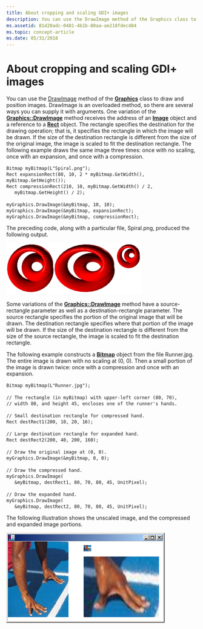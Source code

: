 ```yaml
---
title: About cropping and scaling GDI+ images
description: You can use the DrawImage method of the Graphics class to draw and position images.
ms.assetid: 81d20adc-0481-4b1b-80aa-ae218fdecd84
ms.topic: concept-article
ms.date: 05/31/2018
---
```


# About cropping and scaling GDI+ images

You can use the [DrawImage](/windows/win32/api/gdiplusgraphics/nf-gdiplusgraphics-graphics-drawimage(inimage_inconstrect_)) method of the [**Graphics**](/windows/win32/api/gdiplusgraphics/nl-gdiplusgraphics-graphics) class to draw and position images. DrawImage is an overloaded method, so there are several ways you can supply it with arguments. One variation of the [**Graphics::DrawImage**](/windows/win32/api/gdiplusgraphics/nf-gdiplusgraphics-graphics-drawimage(inimage_inconstrect_)) method receives the address of an [**Image**](/windows/win32/api/gdiplusheaders/nl-gdiplusheaders-image) object and a reference to a [**Rect**](/windows/win32/api/gdiplustypes/nl-gdiplustypes-rect) object. The rectangle specifies the destination for the drawing operation; that is, it specifies the rectangle in which the image will be drawn. If the size of the destination rectangle is different from the size of the original image, the image is scaled to fit the destination rectangle. The following example draws the same image three times: once with no scaling, once with an expansion, and once with a compression.


```
Bitmap myBitmap(L"Spiral.png");
Rect expansionRect(80, 10, 2 * myBitmap.GetWidth(), myBitmap.GetHeight());
Rect compressionRect(210, 10, myBitmap.GetWidth() / 2, 
   myBitmap.GetHeight() / 2);

myGraphics.DrawImage(&myBitmap, 10, 10);
myGraphics.DrawImage(&myBitmap, expansionRect);
myGraphics.DrawImage(&myBitmap, compressionRect);
```



The preceding code, along with a particular file, Spiral.png, produced the following output.

![illustration showing three versions of an image: normal, stretched wide, and shrunk to half the original size](images/aboutgdip03-art06.png)

Some variations of the [**Graphics::DrawImage**](/windows/win32/api/gdiplusgraphics/nf-gdiplusgraphics-graphics-drawimage(inimage_inconstrect_)) method have a source-rectangle parameter as well as a destination-rectangle parameter. The source rectangle specifies the portion of the original image that will be drawn. The destination rectangle specifies where that portion of the image will be drawn. If the size of the destination rectangle is different from the size of the source rectangle, the image is scaled to fit the destination rectangle.

The following example constructs a [**Bitmap**](/windows/win32/api/gdiplusheaders/nl-gdiplusheaders-bitmap) object from the file Runner.jpg. The entire image is drawn with no scaling at (0, 0). Then a small portion of the image is drawn twice: once with a compression and once with an expansion.


```
Bitmap myBitmap(L"Runner.jpg"); 

// The rectangle (in myBitmap) with upper-left corner (80, 70), 
// width 80, and height 45, encloses one of the runner's hands.

// Small destination rectangle for compressed hand.
Rect destRect1(200, 10, 20, 16);

// Large destination rectangle for expanded hand.
Rect destRect2(200, 40, 200, 160);

// Draw the original image at (0, 0).
myGraphics.DrawImage(&myBitmap, 0, 0);

// Draw the compressed hand.
myGraphics.DrawImage(
   &myBitmap, destRect1, 80, 70, 80, 45, UnitPixel);

// Draw the expanded hand. 
myGraphics.DrawImage(
   &myBitmap, destRect2, 80, 70, 80, 45, UnitPixel);
```



The following illustration shows the unscaled image, and the compressed and expanded image portions.

![screen shot showing an image, then a portion of the image compressed, and then the same portion expanded](images/aboutgdip03-art07.png)

 

 



